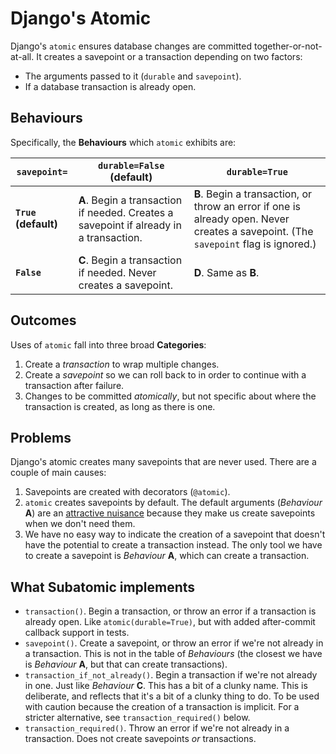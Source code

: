 # Django's Atomic

Django's `atomic` ensures database changes are committed together-or-not-at-all.
It creates a savepoint or a transaction depending on two factors:

- The arguments passed to it (`durable` and `savepoint`).
- If a database transaction is already open.

## Behaviours

Specifically, the **Behaviours** which `atomic` exhibits are:

| `savepoint=`         | `durable=False` (default) | `durable=True` |
| ---                  | ---                       | ---            |
| **`True` (default)** | **A**. Begin a transaction if needed. Creates a savepoint if already in a transaction. | **B**. Begin a transaction, or throw an error if one is already open. Never creates a savepoint. (The `savepoint` flag is ignored.) |
| **`False`**          | **C**. Begin a transaction if needed. Never creates a savepoint. | **D**. Same as **B**.  |

## Outcomes

Uses of `atomic` fall into three broad **Categories**:

1. Create a *transaction* to wrap multiple changes.
2. Create a *savepoint* so we can roll back to in order to continue with a transaction after failure.
3. Changes to be committed *atomically*, but not specific about where the transaction is created, as long as there is one.

## Problems

Django's atomic creates many savepoints that are never used.
There are a couple of main causes:

1. Savepoints are created with decorators (`@atomic`).
2. `atomic` creates savepoints by default.
   The default arguments (*Behaviour* **A**)
   are an [attractive nuisance](https://blog.ganssle.io/articles/2023/01/attractive-nuisances.html)
   because they make us create savepoints when we don't need them.
3. We have no easy way to indicate the creation of a savepoint
  that doesn't have the potential to create a transaction instead.
  The only tool we have to create a savepoint is *Behaviour* **A**,
  which can create a transaction.

## What Subatomic implements
- `transaction()`.
  Begin a transaction, or throw an error if a transaction is already open.
  Like `atomic(durable=True)`, but with added after-commit callback support in tests.
- `savepoint()`.
  Create a savepoint, or throw an error if we're not already in a transaction.
  This is not in the table of *Behaviours*
  (the closest we have is *Behaviour* **A**, but that can create transactions).
- `transaction_if_not_already()`.
  Begin a transaction if we're not already in one.
  Just like *Behaviour* **C**.
  This has a bit of a clunky name.
  This is deliberate, and reflects that it's a bit of a clunky thing to do.
  To be used with caution because the creation of a transaction is implicit.
  For a stricter alternative, see `transaction_required()` below.
- `transaction_required()`.
  Throw an error if we're not already in a transaction.
  Does not create savepoints *or* transactions.
